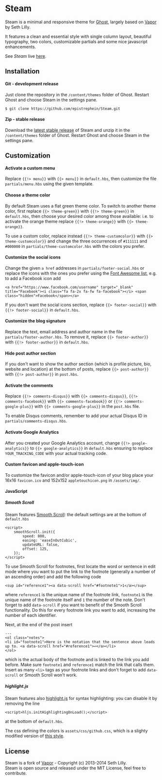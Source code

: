 # Steam
Steam is a minimal and responsive theme for [Ghost](http://ghost.org/), largely based on [Vapor](https://github.com/sethlilly/Vapor) by Seth Lilly.

It features a clean and essential style with single column layout, beautiful typography, two colors, customizable partials and some nice javascript enhancements.

See *Steam* live [here](http://epistrephe.in/steam/).

## Installation
#### Git - development release
Just clone the repository in the `/content/themes` folder of Ghost. Restart Ghost and choose Steam in the settings pane.

    $ git clone https://github.com/epistrephein/Steam.git

#### Zip - stable release
Download the [latest stable release](https://github.com/epistrephein/Steam/releases) of Steam and unzip it in the `/content/themes` folder of Ghost. Restart Ghost and choose Steam in the settings pane.

## Customization
#### Activate a custom menu
Replace `{{!> menu}}` with `{{> menu}}` in `default.hbs`, then customize the file `partials/menu.hbs` using the given template.

#### Choose a theme color
By default Steam uses a flat green theme color. To switch to another theme color, first replace `{{> theme-green}}` with `{{!> theme-green}}` in `default.hbs`, then choose your desired color among those available: i.e. to activate the orange theme replace `{{!> theme-orange}}` with `{{> theme-orange}}`.

To use a custom color, replace instead `{{!> theme-customcolor}}` with `{{> theme-customcolor}}` and change the three occurrences of `#111111` and `#000000` in `partials/theme-customcolor.hbs` with the colors you prefer.

#### Customize the social icons
Change the given `a href` addresses in `partials/footer-social.hbs` or replace the icons with the ones you prefer using the [Font Awesome list](http://fortawesome.github.io/Font-Awesome/icons/), e.g. to add a Facebook icon add

    <a href="https://www.facebook.com/username" target="_blank" title="Facebook"><i class="fa fa-2x fa-fw fa-facebook"></i> <span class="hidden">Facebook</span></a>

If you don't want the social icons section, replace `{{> footer-social}}` with `{{!> footer-social}}` in `default.hbs`.

#### Customize the blog signature
Replace the text, email address and author name in the file `partials/footer-author.hbs`. To remove it, replace `{{> footer-author}}` with `{{!> footer-author}}` in `default.hbs`.

#### Hide post author section
If you don't want to show the author section (which is profile picture, bio, website and location) at the bottom of posts, replace `{{> post-author}}` with `{{!> post-author}}` in `post.hbs`.

#### Activate the comments
Replace `{{!> comments-disqus}}` with `{{> comments-disqus}}`, `{{!> comments-facebook}}` with `{{> comments-facebook}}` or `{{!> comments-google-plus}}` with `{{> comments-google-plus}}` in the `post.hbs` file.

To enable Disqus comments, remember to add your actual Disqus ID in `partials/comments-disqus.hbs`.

#### Activate Google Analytics
After you created your Google Analytics account, change `{{!> google-analytics}}` to `{{> google-analytics}}` in `default.hbs` ensuring to replace `YOUR_TRACKING_CODE` with your actual tracking code.

#### Custom favicon and apple-touch-icon
To customize the favicon and/or apple-touch-icon of your blog place your 16x16 `favicon.ico` and 152x152 `appletouchicon.png` in `/assets/img/`.

#### JavaScript
##### Smooth Scroll
Steam features [Smooth Scroll](https://github.com/cferdinandi/smooth-scroll): the default settings are at the bottom of `default.hbs`

    <script>
        smoothScroll.init({
            speed: 800,
            easing: 'easeInOutCubic',
            updateURL: false,
            offset: 125,
        });
    </script>

To use Smooth Scroll for footnotes, first locate the word or sentence in edit mode where you want to put the link to the footnote (generally a number of an ascending order) and add the following code

    <sup id="reference1"><a data-scroll href="#footnote1">1</a></sup>

where `reference1` is the unique name of the footnote link, `footnote1` is the unique name of the footnote itself and `1` the number of the note. Don't forget to add `data-scroll` if you want to benefit of the Smooth Scroll functionality. Do this for every footnote link you want to add, increasing the number of each identifier.

Next, at the end of the post insert

    ---
    <ol class="notes">
    <li id="footnote1">Here is the notation that the sentence above leads up to. <a data-scroll href="#reference1">↩</a></li>
    </ol>

which is the actual body of the footnote and is linked to the link you add before. Make sure `footnote1` and `reference1` match the link that calls them. Insert as many `<li>` tags as your footnote links and don't forget to add `data-scroll` or Smooth Scroll won't work.

##### highlight.js
Steam features also [highlight.js](https://highlightjs.org) for syntax highlighting: you can disable it by removing the line

    <script>hljs.initHighlightingOnLoad();</script>

at the bottom of `default.hbs`.

The css defining the colors is `assets/css/github.css`, which is a slighty modified version of [this style](https://github.com/isagalaev/highlight.js/blob/master/src/styles/github.css).

## License
Steam is a fork of [Vapor](https://github.com/sethlilly/Vapor) - Copyright (c) 2013-2014 Seth Lilly.<br>
Steam is open source and released under the MIT License, feel free to contribute.

